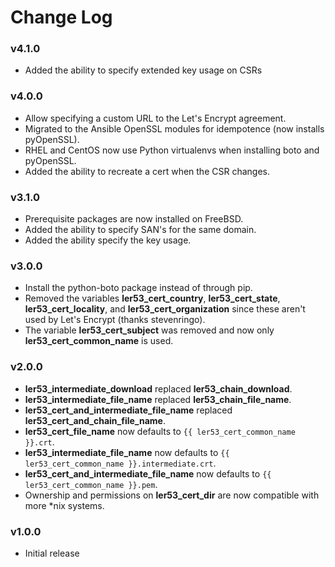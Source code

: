 # Change Log

### v4.1.0
* Added the ability to specify extended key usage on CSRs

### v4.0.0
* Allow specifying a custom URL to the Let's Encrypt agreement.
* Migrated to the Ansible OpenSSL modules for idempotence (now installs pyOpenSSL).
* RHEL and CentOS now use Python virtualenvs when installing boto and pyOpenSSL.
* Added the ability to recreate a cert when the CSR changes.

### v3.1.0
* Prerequisite packages are now installed on FreeBSD.
* Added the ability to specify SAN's for the same domain.
* Added the ability specify the key usage.

### v3.0.0
* Install the python-boto package instead of through pip.
* Removed the variables **ler53_cert_country**, **ler53_cert_state**, **ler53_cert_locality**, and **ler53_cert_organization** since these aren't used by Let's Encrypt (thanks stevenringo).
* The variable **ler53_cert_subject** was removed and now only **ler53_cert_common_name** is used.

### v2.0.0
* **ler53_intermediate_download** replaced **ler53_chain_download**.
* **ler53_intermediate_file_name** replaced **ler53_chain_file_name**.
* **ler53_cert_and_intermediate_file_name** replaced **ler53_cert_and_chain_file_name**.
* **ler53_cert_file_name** now defaults to `{{ ler53_cert_common_name }}.crt`.
* **ler53_intermediate_file_name** now defaults to `{{ ler53_cert_common_name }}.intermediate.crt`.
* **ler53_cert_and_intermediate_file_name** now defaults to `{{ ler53_cert_common_name }}.pem`.
* Ownership and permissions on **ler53_cert_dir** are now compatible with more *nix systems.

### v1.0.0
* Initial release
